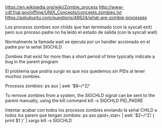 https://en.wikipedia.org/wiki/Zombie_process
http://www-cdf.fnal.gov/offline/UNIX_Concepts/concepts.zombies.txt
https://askubuntu.com/questions/48624/what-are-zombie-processes

Los procesos zombies son childs que han terminado (con la syscall exit) pero sus proceso padre no ha leído el estado de salida (con la syscall wait)

Normalmente la llamada wait se ejecuta por un handler accionado en el padre por la señal SIGCHLD

Zombies that exist for more than a short period of time typically indicate a bug in the parent program

El problema que podría surgir es que nos quedemos sin PIDs al tener muchos zombies.

Procesos zombies:
ps aux | awk '$8~/^Z/'

To remove zombies from a system, the SIGCHLD signal can be sent to the parent manually, using the kill command
kill -s SIGCHLD PID_PADRE

Intentar acabar con todos los procesos zombies enviando la señal CHILD a todos los parent que tengan zombies:
ps axo ppid=,stat= | awk '$2~/^Z/ { print $1 }' | xargs kill -s SIGCHLD
